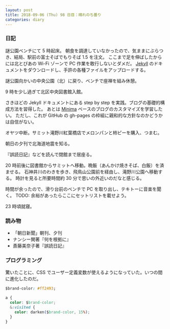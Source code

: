 ```yaml
---
layout: post
title: 2018-09-06 (Thu) 98 日目：晴れのち曇り
categories: diary
---
```


### 日記

謎公園ベンチにて 5 時起床。
朝食を調達していなかったので、気ままにぶらつき、結局、駅前の富士そばでもりそば 1.5 を注文。
ここまで足を伸ばしたからには北とぴあの Wi-Fi ゾーンで PC 作業を敢行しないとダメだ。
[Jekyll](https://github.com/jekyll/jekyll) のドキュメントをダウンロードし、手許の各種ファイルをアップロードする。

謎公園向かいの中央公園（北）に戻り、ベンチで座禅を組み休憩。

9 時を少し過ぎて北区中央図書館入館。

さきほどの Jekyll ドキュメントにある step by step を実践。ブログの基礎的構成方法を習得した。
あとは [Minima](https://jekyll.github.io/minima/) ベースのブログのカスタマイズを学習したい。
ただし、これが GitHub の gh-pages の枠組に親和的な方針なのかどうかは自信がない。

オヤツ中断。サミット滝野川紅葉橋店でメロンパンと柿ピーを購入、つまむ。

朝日の夕刊で北海道地震を知る。

『誤読日記』などを読んで閉館まで居座る。

20 時前後に図書館からサミットへ移動。晩飯（あんかけ焼きそば、白飯）を済ませる。
石神井川のわきを歩き、飛鳥山公園前を経由し、滝野川公園へ移動する。
時計を見ると所要時間約 30 分で思いの外近いのだなと感じる。

時間が余ったので、滑り台前のベンチで PC を取り出し、テキトーに音楽を聞く。
TODO: 余裕があったらここにセットリストを載せよう。

23 時頃就寝。

### 読み物

* 「朝日新聞」朝刊、夕刊
* ナンシー関著『何を根拠に』
* 斎藤美奈子著『誤読日記』

### プログラミング

驚いたことに、CSS でユーザー定義変数が使えるようになっていた。いつの間に進化したのだ。

```css
$brand-color: #ff2493;

a {
  color: $brand-color;
  &:visited {
    color: darken($brand-color, 15%);
  }
}
```
